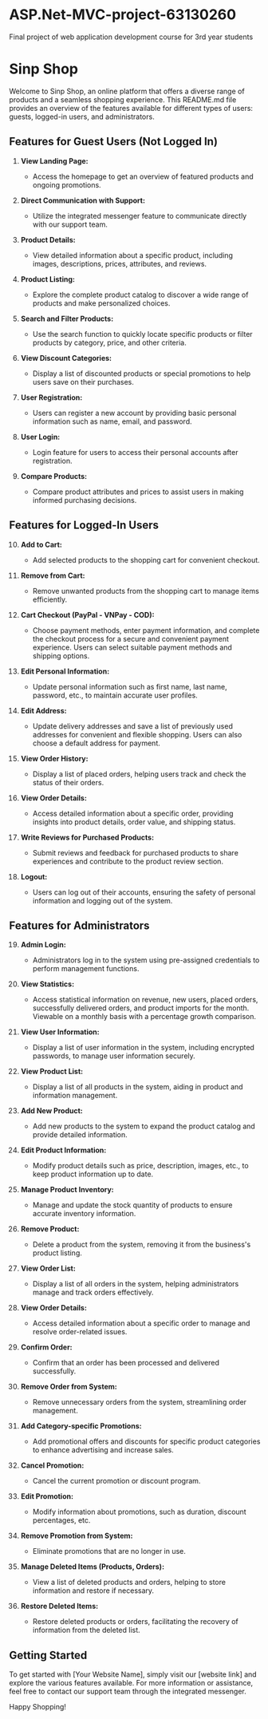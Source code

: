 # ASP.Net-MVC-project-63130260
Final project of web application development course for 3rd year students
# Sinp Shop

Welcome to Sinp Shop, an online platform that offers a diverse range of products and a seamless shopping experience. This README.md file provides an overview of the features available for different types of users: guests, logged-in users, and administrators.

## Features for Guest Users (Not Logged In)

1. **View Landing Page:**
   - Access the homepage to get an overview of featured products and ongoing promotions.

2. **Direct Communication with Support:**
   - Utilize the integrated messenger feature to communicate directly with our support team.

3. **Product Details:**
   - View detailed information about a specific product, including images, descriptions, prices, attributes, and reviews.

4. **Product Listing:**
   - Explore the complete product catalog to discover a wide range of products and make personalized choices.

5. **Search and Filter Products:**
   - Use the search function to quickly locate specific products or filter products by category, price, and other criteria.

6. **View Discount Categories:**
   - Display a list of discounted products or special promotions to help users save on their purchases.

7. **User Registration:**
   - Users can register a new account by providing basic personal information such as name, email, and password.

8. **User Login:**
   - Login feature for users to access their personal accounts after registration.

9. **Compare Products:**
   - Compare product attributes and prices to assist users in making informed purchasing decisions.

## Features for Logged-In Users

10. **Add to Cart:**
    - Add selected products to the shopping cart for convenient checkout.

11. **Remove from Cart:**
    - Remove unwanted products from the shopping cart to manage items efficiently.

12. **Cart Checkout (PayPal - VNPay - COD):**
    - Choose payment methods, enter payment information, and complete the checkout process for a secure and convenient payment experience. Users can select suitable payment methods and shipping options.

13. **Edit Personal Information:**
    - Update personal information such as first name, last name, password, etc., to maintain accurate user profiles.

14. **Edit Address:**
    - Update delivery addresses and save a list of previously used addresses for convenient and flexible shopping. Users can also choose a default address for payment.

15. **View Order History:**
    - Display a list of placed orders, helping users track and check the status of their orders.

16. **View Order Details:**
    - Access detailed information about a specific order, providing insights into product details, order value, and shipping status.

17. **Write Reviews for Purchased Products:**
    - Submit reviews and feedback for purchased products to share experiences and contribute to the product review section.

18. **Logout:**
    - Users can log out of their accounts, ensuring the safety of personal information and logging out of the system.

## Features for Administrators

19. **Admin Login:**
    - Administrators log in to the system using pre-assigned credentials to perform management functions.

20. **View Statistics:**
    - Access statistical information on revenue, new users, placed orders, successfully delivered orders, and product imports for the month. Viewable on a monthly basis with a percentage growth comparison.

21. **View User Information:**
    - Display a list of user information in the system, including encrypted passwords, to manage user information securely.

22. **View Product List:**
    - Display a list of all products in the system, aiding in product and information management.

23. **Add New Product:**
    - Add new products to the system to expand the product catalog and provide detailed information.

24. **Edit Product Information:**
    - Modify product details such as price, description, images, etc., to keep product information up to date.

25. **Manage Product Inventory:**
    - Manage and update the stock quantity of products to ensure accurate inventory information.

26. **Remove Product:**
    - Delete a product from the system, removing it from the business's product listing.

27. **View Order List:**
    - Display a list of all orders in the system, helping administrators manage and track orders effectively.

28. **View Order Details:**
    - Access detailed information about a specific order to manage and resolve order-related issues.

29. **Confirm Order:**
    - Confirm that an order has been processed and delivered successfully.

30. **Remove Order from System:**
    - Remove unnecessary orders from the system, streamlining order management.

31. **Add Category-specific Promotions:**
    - Add promotional offers and discounts for specific product categories to enhance advertising and increase sales.

32. **Cancel Promotion:**
    - Cancel the current promotion or discount program.

33. **Edit Promotion:**
    - Modify information about promotions, such as duration, discount percentages, etc.

34. **Remove Promotion from System:**
    - Eliminate promotions that are no longer in use.

35. **Manage Deleted Items (Products, Orders):**
    - View a list of deleted products and orders, helping to store information and restore if necessary.

36. **Restore Deleted Items:**
    - Restore deleted products or orders, facilitating the recovery of information from the deleted list.

## Getting Started

To get started with [Your Website Name], simply visit our [website link] and explore the various features available. For more information or assistance, feel free to contact our support team through the integrated messenger.

Happy Shopping!
